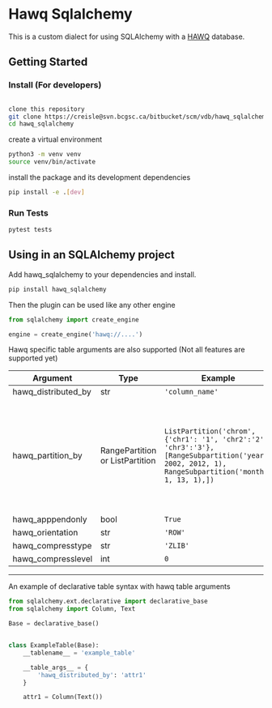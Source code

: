 
# Hawq Sqlalchemy

This is a custom dialect for using SQLAlchemy with a [HAWQ](http://hawq.apache.org/docs/userguide/2.3.0.0-incubating/tutorial/overview.html)
database.

## Getting Started

### Install (For developers)

```bash

clone this repository
git clone https://creisle@svn.bcgsc.ca/bitbucket/scm/vdb/hawq_sqlalchemy.git
cd hawq_sqlalchemy
```

create a virtual environment

```bash
python3 -m venv venv
source venv/bin/activate
```

install the package and its development dependencies

```bash
pip install -e .[dev]
```

### Run Tests

```bash
pytest tests
```

## Using in an SQLAlchemy project

Add hawq_sqlalchemy to your dependencies and install.

```bash
pip install hawq_sqlalchemy
```

Then the plugin can be used like any other engine

```python
from sqlalchemy import create_engine

engine = create_engine('hawq://....')
```

Hawq specific table arguments are also supported (Not all features are supported yet)

| Argument | Type | Example | Notes |
|----------|------|---------|-------|
| hawq_distributed_by | str | `'column_name'` | |
| hawq_partition_by | RangePartition or ListPartition | `ListPartition('chrom', {'chr1': '1', 'chr2':'2', 'chr3':'3'}, [RangeSubpartition('year', 2002, 2012, 1), RangeSubpartition('month', 1, 13, 1),])` | Expects RangePartition(column_name=str, start=int, end=int, every=int, subpartitions=[]) or ListPartition(column_name=str, columns=dict{value_to_partition_on:name_of_partition}, subpartitions=[]), where subpartitions is an array of RangeSubpartition and ListSubpartition. Subpartitions expect the same params as Partitions but without a nested subpartition array. Partition level is determined by the order of the subpartitions in the subpartition array. Does not currently support range partitioning on dates |
| hawq_apppendonly | bool | `True` | |
| hawq_orientation | str | `'ROW'` | expects one of `{'ROW', 'PARQUET'}` |
| hawq_compresstype | str | `'ZLIB'` | expects one of `{'ZLIB', 'SNAPPY', 'GZIP', 'NONE'}` |
| hawq_compresslevel | int | `0` | expects an integer between 0-9 |

---

An example of declarative table syntax with hawq table arguments

```python
from sqlalchemy.ext.declarative import declarative_base
from sqlalchemy import Column, Text

Base = declarative_base()


class ExampleTable(Base):
    __tablename__ = 'example_table'

    __table_args__ = {
        'hawq_distributed_by': 'attr1'
    }

    attr1 = Column(Text())
```
